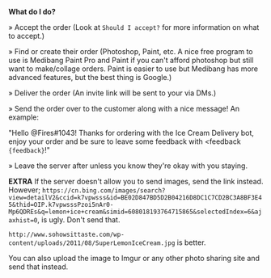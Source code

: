 **__What do I do?__**

» Accept the order (Look at `Should I accept?` for more information on what to accept.)

» Find or create their order (Photoshop, Paint, etc. A nice free program to use is Medibang Paint Pro and Paint if you can't afford photoshop but still want to make/collage orders. Paint is easier to use but Medibang has more advanced features, but the best thing is Google.)

» Deliver the order (An invite link will be sent to your via DMs.)

» Send the order over to the customer along with a nice message! An example:

"Hello @Fires#1043! Thanks for ordering with the Ice Cream Delivery bot, enjoy your order and be sure to leave some feedback with <feedback `{feedback}`!"

» Leave the server after unless you know they're okay with you staying.

**EXTRA**
If the server doesn't allow you to send images, send the link instead. However;
`https://cn.bing.com/images/search?view=detailV2&ccid=k7vpwsss&id=BE02D847BD5D2B04216D8DC1C7CD2BC3A8BF3E45&thid=OIP.k7vpwsssPzoi5nAr0-Mp6QDREs&q=lemon+ice+cream&simid=608018193764715865&selectedIndex=6&ajaxhist=0`, is ugly. Don't send that.

`http://www.sohowsittaste.com/wp-content/uploads/2011/08/SuperLemonIceCream.jpg` is better.

You can also upload the image to Imgur or any other photo sharing site and send that instead.
